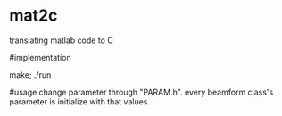 # mat2c
translating matlab code to C

#implementation

make;
./run


#usage
change parameter through "PARAM.h". every beamform class's parameter is initialize with that values.
